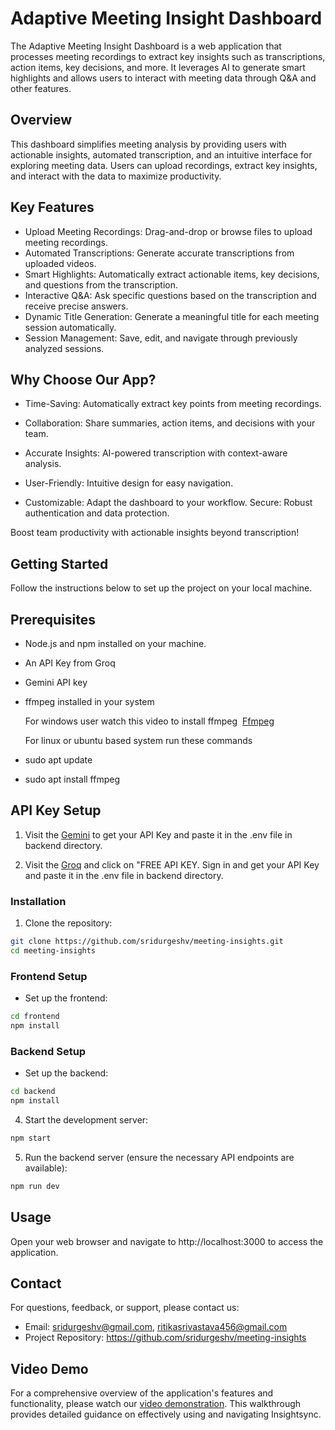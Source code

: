 # Adaptive Meeting Insight Dashboard
The Adaptive Meeting Insight Dashboard is a web application that processes meeting recordings to extract key insights such as transcriptions, action items, key decisions, and more. It leverages AI to generate smart highlights and allows users to interact with meeting data through Q&A and other features.

## Overview
This dashboard simplifies meeting analysis by providing users with actionable insights, automated transcription, and an intuitive interface for exploring meeting data. Users can upload recordings, extract key insights, and interact with the data to maximize productivity.

## Key Features
- Upload Meeting Recordings: Drag-and-drop or browse files to upload meeting recordings.
- Automated Transcriptions: Generate accurate transcriptions from uploaded videos.
- Smart Highlights: Automatically extract actionable items, key decisions, and questions from the transcription.
- Interactive Q&A: Ask specific questions based on the transcription and receive precise answers.
- Dynamic Title Generation: Generate a meaningful title for each meeting session automatically.
- Session Management: Save, edit, and navigate through previously analyzed sessions.

## Why Choose Our App?
- Time-Saving: Automatically extract key points from meeting recordings.
  
- Collaboration: Share summaries, action items, and decisions with your team.
  
-  Accurate Insights: AI-powered transcription with context-aware analysis.

-  User-Friendly: Intuitive design for easy navigation.
  
-  Customizable: Adapt the dashboard to your workflow. Secure: Robust authentication and data protection. 

Boost team productivity with actionable insights beyond transcription!

## Getting Started
Follow the instructions below to set up the project on your local machine.

## Prerequisites
- Node.js and npm installed on your machine.
- An API Key from Groq
- Gemini API key
- ffmpeg installed in your system
  
  For windows user watch this video to install ffmpeg  [Ffmpeg](https://youtu.be/mEV5ZRqaWu8?si=vNPZBqYU2TxqgC2y)

  For linux or ubuntu based system run these commands
  
- sudo apt update

- sudo apt install ffmpeg

##  API Key Setup

1. Visit the [Gemini](https://g.co/kgs/rt8LbjZ) to get your API Key and paste it in the .env file in backend directory.
   
 4. Visit the [Groq](https://groq.com/) and click on "FREE API KEY. Sign in and get your API Key and paste it in the .env file in backend directory.
   

### Installation

1. Clone the repository:
```bash
git clone https://github.com/sridurgeshv/meeting-insights.git
cd meeting-insights
```

### Frontend Setup

- Set up the frontend:
```bash
cd frontend
npm install
```

### Backend Setup

- Set up the backend:
```bash
cd backend
npm install
```

4. Start the development server:
```bash
npm start
```

5. Run the backend server (ensure the necessary API endpoints are available):
```bash
npm run dev
```

## Usage

Open your web browser and navigate to http://localhost:3000 to access the application.

## Contact

For questions, feedback, or support, please contact us:

- Email: sridurgeshv@gmail.com, ritikasrivastava456@gmail.com
- Project Repository: https://github.com/sridurgeshv/meeting-insights
  
## Video Demo
For a comprehensive overview of the application's features and functionality, please watch our [video demonstration](https://youtu.be/LVMy0CFo3Tw). This walkthrough provides detailed guidance on effectively using and navigating Insightsync.
